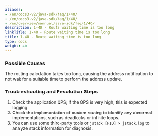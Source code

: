```yaml
---
aliases:
- /en/docs3-v2/java-sdk/faq/1/40/
- /en/docs3-v2/java-sdk/faq/1/40/
- /en/overview/mannual/java-sdk/faq/1/40/
description: 1-40 - Route waiting time is too long
linkTitle: 1-40 - Route waiting time is too long
title: 1-40 - Route waiting time is too long
type: docs
weight: 40
---
```





### Possible Causes

The routing calculation takes too long, causing the address notification to not wait for a suitable time to perform the address update.

### Troubleshooting and Resolution Steps

1. Check the application QPS; if the QPS is very high, this is expected logging.
2. Check the implementation of custom routing to identify any abnormal implementations, such as deadlocks or infinite loops.
3. You can use some third-party tools or `jstack [PID] > jstack.log` to analyze stack information for diagnosis.


